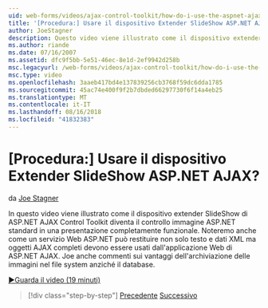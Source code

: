 ```yaml
---
uid: web-forms/videos/ajax-control-toolkit/how-do-i-use-the-aspnet-ajax-slideshow-extender
title: '[Procedura:] Usare il dispositivo Extender SlideShow ASP.NET AJAX? | Microsoft Docs'
author: JoeStagner
description: Questo video viene illustrato come il dispositivo extender SlideShow di ASP.NET AJAX Control Toolkit diventa il controllo immagine ASP.NET standard in un sl completamente funzionante...
ms.author: riande
ms.date: 07/16/2007
ms.assetid: dfc9f5bb-5e51-46ec-8e1d-2ef9942d258b
msc.legacyurl: /web-forms/videos/ajax-control-toolkit/how-do-i-use-the-aspnet-ajax-slideshow-extender
msc.type: video
ms.openlocfilehash: 3aaeb417bd4e137839256cb3768f59dc6dda1785
ms.sourcegitcommit: 45ac74e400f9f2b7dbded66297730f6f14a4eb25
ms.translationtype: MT
ms.contentlocale: it-IT
ms.lasthandoff: 08/16/2018
ms.locfileid: "41832383"
---
```

<a name="how-do-i-use-the-aspnet-ajax-slideshow-extender"></a>[Procedura:] Usare il dispositivo Extender SlideShow ASP.NET AJAX?
====================
da [Joe Stagner](https://github.com/JoeStagner)

In questo video viene illustrato come il dispositivo extender SlideShow di ASP.NET AJAX Control Toolkit diventa il controllo immagine ASP.NET standard in una presentazione completamente funzionale. Noteremo anche come un servizio Web ASP.NET può restituire non solo testo e dati XML ma oggetti AJAX completi devono essere usati dall'applicazione Web di ASP.NET AJAX. Joe anche commenti sui vantaggi dell'archiviazione delle immagini nel file system anziché il database.

[&#9654;Guarda il video (19 minuti)](https://channel9.msdn.com/Blogs/ASP-NET-Site-Videos/how-do-i-use-the-aspnet-ajax-slideshow-extender)

> [!div class="step-by-step"]
> [Precedente](how-do-i-use-the-aspnet-ajax-tabs-control.md)
> [Successivo](how-do-i-use-the-aspnet-ajax-updatepanelanimation-extender.md)
